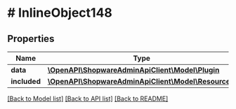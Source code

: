 # # InlineObject148

## Properties

Name | Type | Description | Notes
------------ | ------------- | ------------- | -------------
**data** | [**\OpenAPI\ShopwareAdminApiClient\Model\Plugin**](Plugin.md) |  | [optional]
**included** | [**\OpenAPI\ShopwareAdminApiClient\Model\Resource[]**](Resource.md) |  | [optional]

[[Back to Model list]](../../README.md#models) [[Back to API list]](../../README.md#endpoints) [[Back to README]](../../README.md)

